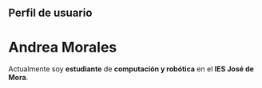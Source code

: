 ## Perfil de usuario

# Andrea Morales

Actualmente soy **estudiante** de **computación y robótica** en el **IES José de Mora**.


